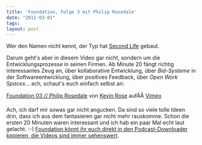 ```yaml
---
title: 'Foundation, Folge 3 mit Philip Rosedale'
date: "2011-03-01"
tags: 
layout: post
---
```

Wer den Namen nicht kennt, der Typ hat <a href="http://secondlife.com/">Second Life</a> gebaut.

Darum geht's aber in diesem Video gar nicht, sondern um die Entwicklungsprozesse in seinen Firmen. Ab Minute 20 fängt richtig interessantes Zeug an, über kollaborative Entwicklung, über<em> Bid-Systeme</em> in der Softwareentwicklung, über positives Feedback, über <em>Open Work Spaces</em>... ach, schaut's euch einfach selbst an:

<a href="http://vimeo.com/20500736">Foundation 03 // Philip Rosedale</a> von <a href="http://vimeo.com/kevinrose">Kevin Rose</a> aufÃÂ <a href="http://vimeo.com">Vimeo</a>

Ach, ich darf mir sowas gar nicht angucken. Da sind so viele tolle Ideen drin, dass ich aus dem fantasieren gar nicht mehr rauskomme. Schon die ersten 20 Minuten waren interessant und ich hab ein paar Mal echt laut gelacht. :-) <a href="http://tinyletter.com/foundation">Foundation könnt ihr euch direkt in den Podcast-Downloader kopieren, die Videos sind immer sehenswert</a>.
